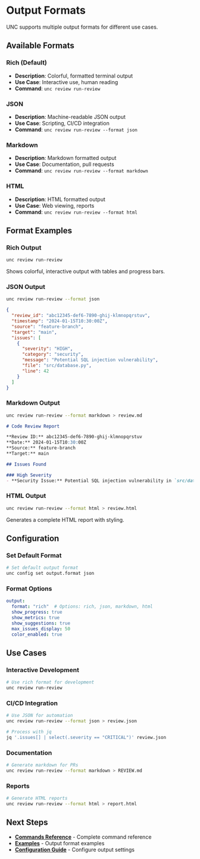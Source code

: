 # Output Formats

UNC supports multiple output formats for different use cases.

## Available Formats

### Rich (Default)
- **Description**: Colorful, formatted terminal output
- **Use Case**: Interactive use, human reading
- **Command**: `unc review run-review`

### JSON
- **Description**: Machine-readable JSON output
- **Use Case**: Scripting, CI/CD integration
- **Command**: `unc review run-review --format json`

### Markdown
- **Description**: Markdown formatted output
- **Use Case**: Documentation, pull requests
- **Command**: `unc review run-review --format markdown`

### HTML
- **Description**: HTML formatted output
- **Use Case**: Web viewing, reports
- **Command**: `unc review run-review --format html`

## Format Examples

### Rich Output
```bash
unc review run-review
```
Shows colorful, interactive output with tables and progress bars.

### JSON Output
```bash
unc review run-review --format json
```
```json
{
  "review_id": "abc12345-def6-7890-ghij-klmnopqrstuv",
  "timestamp": "2024-01-15T10:30:00Z",
  "source": "feature-branch",
  "target": "main",
  "issues": [
    {
      "severity": "HIGH",
      "category": "security",
      "message": "Potential SQL injection vulnerability",
      "file": "src/database.py",
      "line": 42
    }
  ]
}
```

### Markdown Output
```bash
unc review run-review --format markdown > review.md
```
```markdown
# Code Review Report

**Review ID:** abc12345-def6-7890-ghij-klmnopqrstuv  
**Date:** 2024-01-15T10:30:00Z  
**Source:** feature-branch  
**Target:** main  

## Issues Found

### High Severity
- **Security Issue:** Potential SQL injection vulnerability in `src/database.py:42`
```

### HTML Output
```bash
unc review run-review --format html > review.html
```
Generates a complete HTML report with styling.

## Configuration

### Set Default Format
```bash
# Set default output format
unc config set output.format json
```

### Format Options
```yaml
output:
  format: "rich"  # Options: rich, json, markdown, html
  show_progress: true
  show_metrics: true
  show_suggestions: true
  max_issues_display: 50
  color_enabled: true
```

## Use Cases

### Interactive Development
```bash
# Use rich format for development
unc review run-review
```

### CI/CD Integration
```bash
# Use JSON for automation
unc review run-review --format json > review.json

# Process with jq
jq '.issues[] | select(.severity == "CRITICAL")' review.json
```

### Documentation
```bash
# Generate markdown for PRs
unc review run-review --format markdown > REVIEW.md
```

### Reports
```bash
# Generate HTML reports
unc review run-review --format html > report.html
```

## Next Steps

- **[Commands Reference](commands.md)** - Complete command reference
- **[Examples](examples.md)** - Output format examples
- **[Configuration Guide](configuration.md)** - Configure output settings 